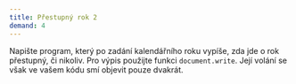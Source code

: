 ```yaml
---
title: Přestupný rok 2
demand: 4
---
```


Napište program, který po zadání kalendářního roku vypíše, zda jde o rok přestupný, či nikoliv. Pro výpis použijte funkci `document.write`. Její volání se však ve vašem kódu smí objevit pouze dvakrát.

